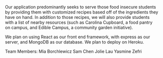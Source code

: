 
Our application predominantly seeks to serve those food insecure students by providing them with customized recipes based off of the ingredients they have on hand. In addition to those recipes, we will also provide students with a list of nearby resources (such as Carolina Cupboard, a food pantry on campus, and Edible Campus, a community garden initiative).

We plan on using React as our front end framework, with express as our server, and MongoDB as our database. We plan to deploy on Heroku.



Team Members:
Mia Borchlewicz
Sam Chen
Jolie Lau
Yasmine Zefri
